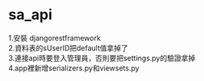 # sa_api
1.安裝 djangorestframework<br>
2.資料表的sUserID把default值拿掉了<br>
3.連接api時要登入管理員，否則要把settings.py的驗證拿掉<br>
4.app裡新增serializers.py和viewsets.py<br>
